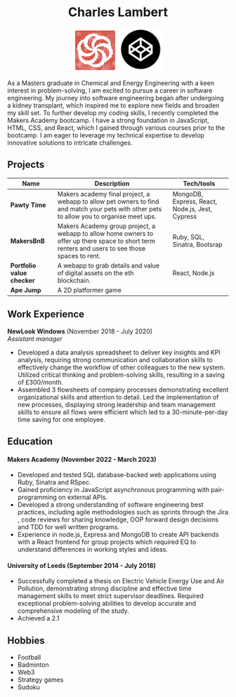 <div align="center">
  <h1> Charles Lambert </h1>
  <a href="https://www.codewars.com/users/chazer"><img src="images/codewars.png" width="100" alt="Codewars"></a>
  <a href="https://codepen.io/charlam"><img src="images/codepen.png" width="100" alt="Codepen"></a>
   
</div>

As a Masters graduate in Chemical and Energy Engineering with a keen interest in problem-solving, I am excited to pursue a career in software engineering. My journey into software engineering began after undergoing a kidney transplant, which inspired me to explore new fields and broaden my skill set. To further develop my coding skills, I recently completed the Makers Academy bootcamp. I have a strong foundation in JavaScript, HTML, CSS, and React, which I gained through various courses prior to the bootcamp. I am eager to leverage my technical expertise to develop innovative solutions to intricate challenges.

## Projects

| Name                         | Description       | Tech/tools        |
| ---------------------------- | ----------------- | ----------------- |
| **Pawty Time**               | Makers academy final project, a webapp to allow pet owners to find and match your pets with other pets to allow you to organise meet ups. | MongoDB, Express, React, Node.js, Jest, Cypress |
| **MakersBnB** | Makers Academy group project, a webapp to allow home owners to offer up there space to short term renters and users to see those spaces to rent. | Ruby, SQL, Sinatra, Bootsrap|
| **Portfolio value checker** | A webapp to grab details and value of digital assets on the eth blockchain. | React, Node.js|
| **Ape Jump** | A 2D platformer game   

## Work Experience

**NewLook Windows** (November 2018 - July 2020)  
_Assistant manager_

- Developed a data analysis spreadsheet to deliver key insights and KPI analysis, requiring strong communication and collaboration skills to effectively change the workflow of other colleagues to the new system. Utilized critical thinking and problem-solving skills, resulting in a saving of £300/month. 
- Assembled 3 flowsheets of company processes demonstrating excellent organizational skills and attention to detail. Led the implementation of new processes, displaying strong leadership and team management skills to ensure all flows were efficient which led to a 30-minute-per-day time saving for one employee.


## Education

#### Makers Academy (November 2022 - March 2023)
- Developed and tested SQL database-backed web applications using Ruby, Sinatra and RSpec.
- Gained proficiency in JavaScript asynchronous programming with pair-programming on external APIs.
- Developed a strong understanding of software engineering best practices, including agile methodologies such as sprints through the Jira , code reviews for sharing knowledge, OOP forward design decisions and TDD for well written programs.
- Experience in node.js, Express and MongoDB to create API backends with a React frontend for group projects which required EQ to understand differences in working styles and ideas.


#### University of Leeds (September 2014 - July 2018)

- Successfully completed a thesis on Electric Vehicle Energy Use and Air Pollution, demonstrating strong discipline and effective time management skills to meet strict supervisor deadlines. Required exceptional problem-solving abilities to develop accurate and comprehensive modeling of the study.
- Achieved a 2.1 



## Hobbies

- Football
- Badminton
- Web3
- Strategy games
- Sudoku

<!--
**charlie-lam/charlie-lam** is a ✨ _special_ ✨ repository because its `README.md` (this file) appears on your GitHub profile.

Here are some ideas to get you started:

- 🔭 I’m currently working on ...
- 🌱 I’m currently learning ...
- 👯 I’m looking to collaborate on ...
- 🤔 I’m looking for help with ...
- 💬 Ask me about ...
- 📫 How to reach me: ...
- 😄 Pronouns: ...
- ⚡ Fun fact: ...
-->
